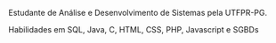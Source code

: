 Estudante de Análise e Desenvolvimento de Sistemas pela UTFPR-PG.

Habilidades em SQL, Java, C, HTML, CSS, PHP, Javascript e SGBDs
